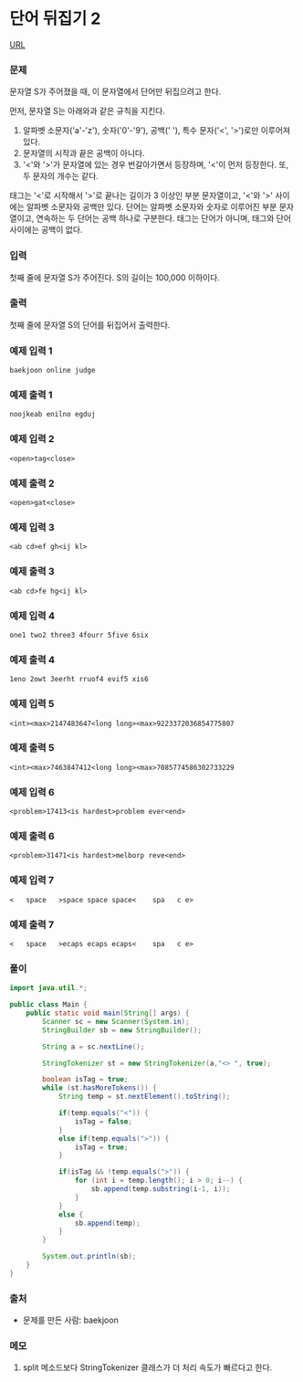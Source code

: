 단어 뒤집기 2
=============
[URL](https://www.acmicpc.net/problem/17413)

### 문제
문자열 S가 주어졌을 때, 이 문자열에서 단어만 뒤집으려고 한다.

먼저, 문자열 S는 아래와과 같은 규칙을 지킨다.

1. 알파벳 소문자('a'-'z'), 숫자('0'-'9'), 공백(' '), 특수 문자('<', '>')로만 이루어져 있다.
2. 문자열의 시작과 끝은 공백이 아니다.
3. '<'와 '>'가 문자열에 있는 경우 번갈아가면서 등장하며, '<'이 먼저 등장한다. 또, 두 문자의 개수는 같다.

태그는 '<'로 시작해서 '>'로 끝나는 길이가 3 이상인 부분 문자열이고, '<'와 '>' 사이에는 알파벳 소문자와 공백만 있다. 단어는 알파벳 소문자와 숫자로 이루어진 부분 문자열이고, 연속하는 두 단어는 공백 하나로 구분한다. 태그는 단어가 아니며, 태그와 단어 사이에는 공백이 없다.

### 입력
첫째 줄에 문자열 S가 주어진다. S의 길이는 100,000 이하이다.

### 출력
첫째 줄에 문자열 S의 단어를 뒤집어서 출력한다.

### 예제 입력 1
```
baekjoon online judge
```

### 예제 출력 1
```
noojkeab enilno egduj
```

### 예제 입력 2
```
<open>tag<close>
```

### 예제 출력 2
```
<open>gat<close>
```

### 예제 입력 3
```
<ab cd>ef gh<ij kl>
```

### 예제 출력 3
```
<ab cd>fe hg<ij kl>
```

### 예제 입력 4
```
one1 two2 three3 4fourr 5five 6six
```

### 예제 출력 4
```
1eno 2owt 3eerht rruof4 evif5 xis6
```

### 예제 입력 5
```
<int><max>2147483647<long long><max>9223372036854775807
```

### 예제 출력 5
```
<int><max>7463847412<long long><max>7085774586302733229
```

### 예제 입력 6
```
<problem>17413<is hardest>problem ever<end>
```

### 예제 출력 6
```
<problem>31471<is hardest>melborp reve<end>
```

### 예제 입력 7
```
<   space   >space space space<    spa   c e>
```

### 예제 출력 7
```
<   space   >ecaps ecaps ecaps<    spa   c e>
```

### 풀이
```java
import java.util.*;

public class Main {
    public static void main(String[] args) {
        Scanner sc = new Scanner(System.in);
        StringBuilder sb = new StringBuilder();

        String a = sc.nextLine();

        StringTokenizer st = new StringTokenizer(a,"<> ", true);

        boolean isTag = true;
        while (st.hasMoreTokens()) {
            String temp = st.nextElement().toString();

            if(temp.equals("<")) {
                isTag = false;
            }
            else if(temp.equals(">")) {
                isTag = true;
            }

            if(isTag && !temp.equals(">")) {
                for (int i = temp.length(); i > 0; i--) {
                    sb.append(temp.substring(i-1, i));
                }
            } 
            else {
                sb.append(temp);
            }
        }

        System.out.println(sb);
    }
}
```

### 출처
- 문제를 만든 사람: baekjoon

### 메모
1. split 메소드보다 StringTokenizer 클래스가 더 처리 속도가 빠르다고 한다.

